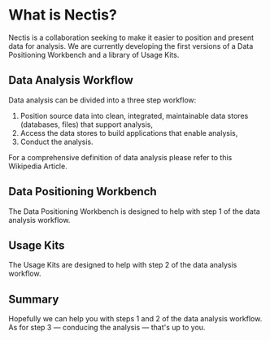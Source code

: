 # What is Nectis?

Nectis is a collaboration seeking to make it easier to position and present data for analysis. We are currently developing the first versions of a Data Positioning Workbench and a library of Usage Kits.

## Data Analysis Workflow

Data analysis can be divided into a three step workflow:

1. Position source data into clean, integrated, maintainable data stores (databases, files) that support analysis,
1. Access the data stores to build applications that enable analysis,
1. Conduct the analysis.

For a comprehensive definition of data analysis please refer to this Wikipedia Article.

## Data Positioning Workbench

The Data Positioning Workbench is designed to help with step 1 of the data analysis workflow.

## Usage Kits

The Usage Kits are designed to help with step 2 of the data analysis workflow.

## Summary

Hopefully we can help you with steps 1 and 2 of the data analysis workflow. As for step 3 — conducing the analysis — that's up to you.
